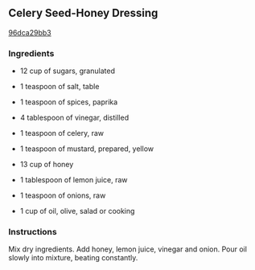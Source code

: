 ## Celery Seed-Honey Dressing

[96dca29bb3](http://www.food.com/recipe/celery-seed-honey-dressing-69320)

### Ingredients

 - 12 cup of sugars, granulated

 - 1 teaspoon of salt, table

 - 1 teaspoon of spices, paprika

 - 4 tablespoon of vinegar, distilled

 - 1 teaspoon of celery, raw

 - 1 teaspoon of mustard, prepared, yellow

 - 13 cup of honey

 - 1 tablespoon of lemon juice, raw

 - 1 teaspoon of onions, raw

 - 1 cup of oil, olive, salad or cooking

### Instructions

Mix dry ingredients. Add honey, lemon juice, vinegar and onion. Pour oil slowly into mixture, beating constantly.